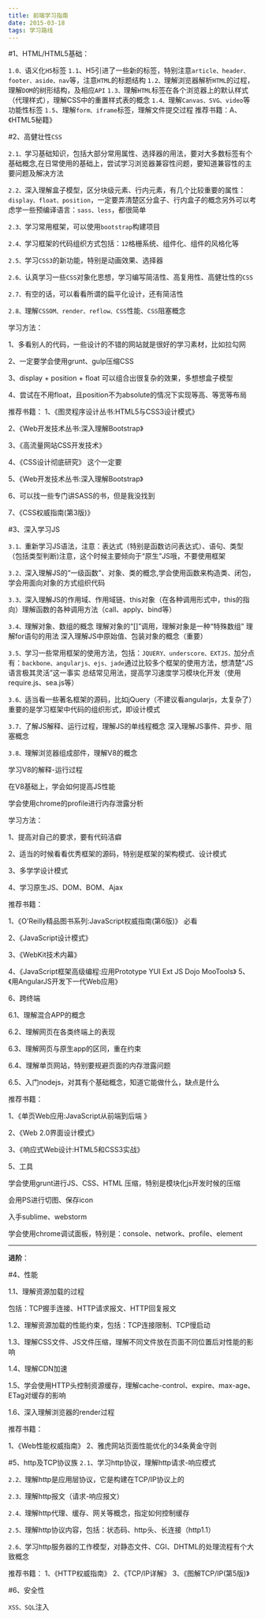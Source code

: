 ```yaml
---
title: 前端学习指南
date: 2015-03-18
tags: 学习路线
---
```

#1、HTML/HTML5基础：

`1.0、`语义化`H5`标签
`1.1`、H5引进了一些新的标签，特别注意`article、header、footer、aside、nav`等，注意`HTML`的标题结构
`1.2、`理解浏览器解析`HTML`的过程，理解`DOM`的树形结构，及相应`API`
`1.3、`理解`HTML`标签在各个浏览器上的默认样式（代理样式），理解CSS中的重置样式表的概念
`1.4、`理解`Canvas、SVG、video`等功能性标签
`1.5`、理解`form、iframe`标签，理解文件提交过程
推荐书籍：A、《HTML5秘籍》

#2、高健壮性`CSS`

`2.1、`学习基础知识，包括大部分常用属性、选择器的用法，要对大多数标签有个基础概念,在日常使用的基础上，尝试学习浏览器兼容性问题，要知道兼容性的主要问题及解决方法

`2.2、`深入理解盒子模型，区分块级元素、行内元素，有几个比较重要的属性：`display、float、position`，一定要弄清楚区分盒子、行内盒子的概念另外可以考虑学一些预编译语言：`sass、less`，都很简单

`2.3、`学习常用框架，可以使用`bootstrap`构建项目

`2.4、`学习框架的代码组织方式包括：`12`格栅系统、组件化、组件的风格化等

`2.5、`学习`CSS3`的新功能，特别是动画效果、选择器

`2.6、`认真学习一些`CSS`对象化思想，学习编写简洁性、高复用性、高健壮性的`CSS`

`2.7、`有空的话，可以看看所谓的扁平化设计，还有简洁性

`2.8、`理解`CSSOM、render、reflow、CSS`性能、`CSS`阻塞概念

学习方法：

1、多看别人的代码，一些设计的不错的网站就是很好的学习素材，比如拉勾网

2、一定要学会使用grunt、gulp压缩CSS

3、display + position + float 可以组合出很复杂的效果，多想想盒子模型

4、尝试在不用float，且position不为absolute的情况下实现等高、等宽等布局

推荐书籍：
1、《图灵程序设计丛书:HTML5与CSS3设计模式》

2、《Web开发技术丛书:深入理解Bootstrap》       
 
3、《高流量网站CSS开发技术》

4、《CSS设计彻底研究》                这个一定要       
 
5、《Web开发技术丛书:深入理解Bootstrap》

6、可以找一些专门讲SASS的书，但是我没找到

7、《CSS权威指南(第3版)》


#3、深入学习JS

`3.1、`重新学习JS语法，注意：表达式（特别是函数访问表达式）、语句、类型（包括类型判断)注意，这个时候主要倾向于“原生”JS哦，不要使用框架

`3.2、`深入理解JS的“一级函数”、对象、类的概念,学会使用函数来构造类、闭包，学会用面向对象的方式组织代码

`3.3、`深入理解JS的作用域、作用域链、this对象（在各种调用形式中，this的指向）理解函数的各种调用方法（call、apply、bind等）

`3.4、`理解对象、数组的概念
     理解对象的“[]”调用，理解对象是一种“特殊数组”
     理解for语句的用法
     深入理解JS中原始值、包装对象的概念（重要）

`3.5、`学习一些常用框架的使用方法，包括：`JQUERY、underscore、EXTJS，`加分点有：`backbone、angularjs、ejs、jade`通过比较多个框架的使用方法，想清楚“JS语言极其灵活”这一事实
总结常见用法，提高学习速度学习模块化开发（使用require.js、sea.js等）

`3.6、`适当看一些著名框架的源码，比如jQuery（不建议看angularjs，太复杂了）
重要的是学习框架中代码的组织形式，即设计模式

`3.7、`了解JS解释、运行过程，理解JS的单线程概念
深入理解JS事件、异步、阻塞概念

`3.8、`理解浏览器组成部件，理解V8的概念

学习V8的解释-运行过程

在V8基础上，学会如何提高JS性能

学会使用chrome的profile进行内存泄露分析

学习方法：

1、提高对自己的要求，要有代码洁癖

2、适当的时候看看优秀框架的源码，特别是框架的架构模式、设计模式

3、多学学设计模式

4、学习原生JS、DOM、BOM、Ajax

推荐书籍：

1、《O'Reilly精品图书系列:​JavaScript权威指南(​第6版)》        必看

2、《JavaScript设计模式》

 3、《WebKit技术内幕》

4、《JavaScript框架高级编​程:应用Prototype YUI Ext JS Dojo MooTools》
5、《用AngularJS开发下一代Web应用》


6、跨终端

6.1、理解混合APP的概念

6.2、理解网页在各类终端上的表现

6.3、理解网页与原生app的区同，重在约束

6.4、理解单页网站，特别要规避页面的内存泄露问题

6.5、入门nodejs，对其有个基础概念，知道它能做什么，缺点是什么

推荐书籍：

1、《单页Web应用:JavaScript从前端到后端 》

2、《Web 2.0界面设计模式》

3、《响应式Web设计:HTML5和​CSS3实战》

5、工具

学会使用grunt进行JS、CSS、HTML 压缩，特别是模块化js开发时候的压缩

会用PS进行切图、保存icon

入手sublime、webstorm

学会使用chrome调试面板，特别是：console、network、profile、element

                
----------
**进阶**：
     
#4、性能

1.1、理解资源加载的过程

包括：TCP握手连接、HTTP请求报文、HTTP回复报文

 1.2、理解资源加载的性能约束，包括：TCP连接限制、TCP慢启动

1.3、理解CSS文件、JS文件压缩，理解不同文件放在页面不同位置后对性能的影响

1.4、理解CDN加速

1.5、学会使用HTTP头控制资源缓存，理解cache-control、expire、max-age、ETag对缓存的影响

1.6、深入理解浏览器的render过程

推荐书籍：

1、《Web性能权威指南》
2、雅虎网站页面性能优化的34条黄金守则

#5、http及TCP协议族
`2.1`、学习http协议，理解http请求-响应模式

`2.2、`理解http是应用层协议，它是构建在TCP/IP协议上的

`2.3、`理解http报文（请求-响应报文）

`2.4、`理解http代理、缓存、网关等概念，指定如何控制缓存

`2.5、`理解http协议内容，包括：状态码、http头、长连接（http1.1）

`2.6、`学习http服务器的工作模型，对静态文件、CGI、DHTML的处理流程有个大致概念

推荐书籍：
1、《HTTP权威指南》
2、《TCP/IP详解》
3、《图解TCP/IP(第5版)》

#6、安全性

`XSS、SQL`注入
